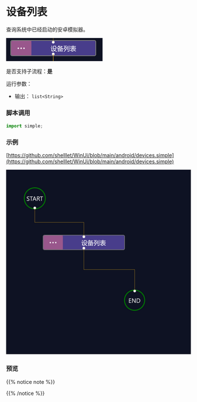 # 设备列表 
查询系统中已经启动的安卓模拟器。

![param](./images/2022-11-14_155509.png ':size=90%')

是否支持子流程：**是**

运行参数：


* 输出： `list<String>`


### 脚本调用

```python
import simple;


```

### 示例

[https://github.com/shelllet/WinUi/blob/main/android/devices.simple](https://github.com/shelllet/WinUi/blob/main/android/devices.simple)

![devices](./images/2022-11-14_160220.png ':size=90%')


### 预览


{{% notice note %}}

{{% /notice %}}